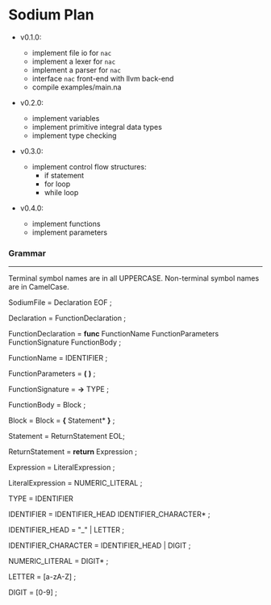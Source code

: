 # Sodium Plan

- v0.1.0:
  - implement file io for `nac`
  - implement a lexer for `nac`
  - implement a parser for `nac`
  - interface `nac` front-end with llvm back-end
  - compile examples/main.na

- v0.2.0:
  - implement variables
  - implement primitive integral data types
  - implement type checking

- v0.3.0:
  - implement control flow structures:
    - if statement
    - for loop
    - while loop

- v0.4.0:
  - implement functions
  - implement parameters

### Grammar
---

Terminal symbol names are in all UPPERCASE.
Non-terminal symbol names are in CamelCase.


SodiumFile = Declaration EOF ;


Declaration = FunctionDeclaration ;


FunctionDeclaration = **func** FunctionName FunctionParameters FunctionSignature FunctionBody ;

FunctionName = IDENTIFIER ;

FunctionParameters = **(** **)** ;

FunctionSignature = **->** TYPE ;

FunctionBody = Block ;


Block = Block = **{** Statement* **}** ;


Statement = ReturnStatement  EOL;

ReturnStatement = **return** Expression ;


Expression = LiteralExpression ;

LiteralExpression = NUMERIC_LITERAL ;


TYPE = IDENTIFIER


IDENTIFIER = IDENTIFIER_HEAD IDENTIFIER_CHARACTER* ;

IDENTIFIER_HEAD = "_" | LETTER ;

IDENTIFIER_CHARACTER = IDENTIFIER_HEAD | DIGIT ;


NUMERIC_LITERAL = DIGIT* ;


LETTER = [a-zA-Z] ;

DIGIT = [0-9] ;
